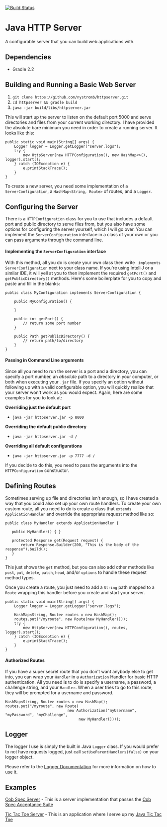 [![Build Status](https://travis-ci.org/nystromb/httpserver.svg?branch=master)](https://travis-ci.org/nystromb/httpserver)
# Java HTTP Server

A configurable server that you can build web applications with. 
## Dependencies 
  * Gradle 2.2 
  
## Building and Running a Basic Web Server
  1. `git clone https://github.com/nystromb/httpserver.git`
  2. `cd httpserver && gradle build`
  3. `java -jar build/libs/httpserver.jar`

This will start up the server to listen on the default port 5000 and serve directories and files from your current working directory. I have provided the absolute bare minimum you need in order to create a running server. It looks like this:

    public static void main(String[] args) {
        Logger logger = Logger.getLogger("server.logs");
        try {
            new HttpServer(new HTTPConfiguration(), new HashMap<>(), logger).start();
        } catch (IOException e) {
            e.printStackTrace();
        }
    }

To create a new server, you need some implementation of a `ServerConfiguration`, a `HashMap<String, Route>` of routes, and a `Logger`.

## Configuring the Server


There is a `HTTPConfiguration` class for you to use that includes a default port and public directory to serve files from, but you also have some options for configuring the server yourself, which I will go over. You can implement the `ServerConfiguration` interface in a class of your own or you can pass arguments through the command line.

#### Implementing the `ServerConfiguration` interface
With this method, all you do is create your own class then write ` implements ServerConfiguration` next to your class name. If you're using IntelliJ or a similar IDE, it will yell at you to then implement the required `getPort()` and `getPublicDirectory()` methods. Here's some boilerplate for you to copy and paste and fill in the blanks:

    public class MyConfiguration implements ServerConfiguration {
    
        public MyConfiguration() {
        
        }
        
        public int getPort() {
            // return some port number
        }
        
        public Path getPublicDirectory() {
            // return path/to/directory
        }
    }
    
#### Passing in Command Line arguments
Since all you need to run the server is a port and a directory, you can specify a port number, an *absolute* path to a directory in your computer, or both when executing your `.jar` file. If you specify an option without following up with a valid configurable option, you will quickly realize that your server won't work as you would expect. Again, here are some examples for you to look at:

**Overriding just the default port**

  * `java -jar httpserver.jar -p 8000`

**Overriding the default public directory**

  * `java -jar httpserver.jar -d /`

**Overriding all default configurations**

  * `java -jar httpserver.jar -p 7777 -d /`

If you decide to do this, you need to pass the arguments into the `HTTPConfiguration` constructor. 

## Defining Routes
Sometimes serving up file and directories isn't enough, so I have created a way that you could also set up your own route handlers. To create your own custom route, all you need to do is create a class that `extends ApplicationHandler` and override the appropriate request method like so:

    public class MyHandler extends ApplicationHandler { 
        
       public MyHandler() { } 

       protected Response get(Request request) {
           return Response.Builder(200, "This is the body of the response").build();
       } 
    }   

This just shows the `get` method, but you can also add other methods like `post`, `put`, `delete`, `patch`, `head`, and/or `options` to handle these request method types.

Once you create a route, you just need to add a `String` path mapped to a `Route` wrapping this handler before you create and start your server. 

    public static void main(String[] args) {
        Logger logger = Logger.getLogger("server.logs");

        HashMap<String, Route> routes = new HashMap();
        routes.put("/myroute", new Route(new MyHandler()));
        try {
            new HttpServer(new HTTPConfiguration(), routes, logger).start();
        } catch (IOException e) {
            e.printStackTrace();
        }
    }

#### Authorized Routes
If you have a super secret route that you don't want anybody else to get into, you can wrap your `Handler` in a `Authorization` Handler for basic HTTP authentication. All you need is to do is specify a username, a password, a challenge string, and your `Handler`. When a user tries to go to this route, they will be prompted for a username and password. 

    HashMap<String, Route> routes = new HashMap();
    routes.put("/myroute", new Route(
                                new Authorization("myUsername", "myPassword", "myChallenge", 
                                     new MyHandler())));

## Logger 
The logger I use is simply the built in Java `Logger` class. If you would prefer to not have requests logged, just call `setUseParentHandlers(false)` on your logger object.

Please refer to the [Logger Documentation](https://docs.oracle.com/javase/7/docs/api/java/util/logging/package-summary.html) for more information on how to use it.

## Examples
[Cob Spec Server](https://github.com/nystromb/cob-spec-server) - This is a server implementation that passes the [Cob Spec Acceptance Suite](https://github.com/8thlight/cob_spec)

[Tic Tac Toe Server](https://github.com/nystromb/tic-tac-toe-server) - This is an application where I serve up my [Java Tic Tac Toe](https://github.com/nystromb/tic-tac-toe-server)
